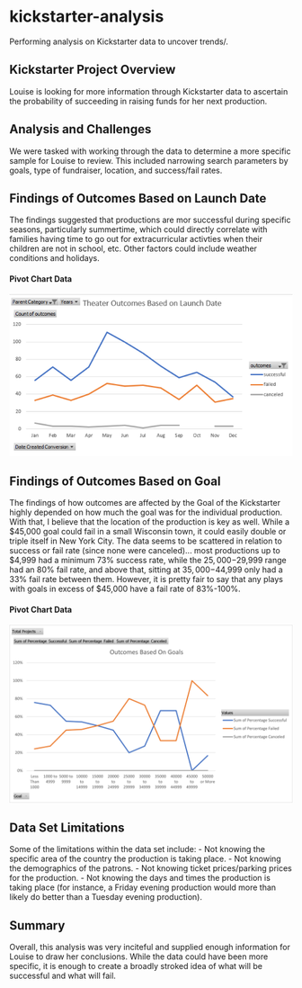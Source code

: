 # kickstarter-analysis
Performing analysis on Kickstarter data to uncover trends/.

## **Kickstarter Project Overview**

Louise is looking for more information through Kickstarter data to ascertain the probability of succeeding in raising funds for her next production.


## **Analysis and Challenges**

We were tasked with working through the data to determine a more specific sample for Louise to review. This included narrowing search parameters by goals, type of fundraiser, location, and success/fail rates. 

## **Findings of Outcomes Based on Launch Date**

The findings suggested that productions are mor successful during specific seasons, particularly summertime, which could directly correlate with families having time to go out for extracurricular activties when their children are not in school, etc. Other factors could include weather conditions and holidays. 

#### Pivot Chart Data
![Theater Outcomes vs Launch](Resources/Theater_Outcomes_vs_Launch.png)

## **Findings of Outcomes Based on Goal**
	
The findings of how outcomes are affected by the Goal of the Kickstarter highly depended on how much the goal was for the individual production. With that, I believe that the location of the production is key as well. While a $45,000 goal could fail in a small Wisconsin town, it could easily double or triple itself in New York City. The data seems to be scattered in relation to success or fail rate (since none were canceled)... most productions up to $4,999 had a minimum 73% success rate, while the $25,000-$29,999 range had an 80% fail rate, and above that, sitting at $35,000-$44,999 only had a 33% fail rate between them. However, it is pretty fair to say that any plays with goals in excess of $45,000 have a fail rate of 83%-100%.

#### Pivot Chart Data
![Outcomes vs Goal](Resources/Outcomes_vs_Goals.png)


## **Data Set Limitations**
Some of the limitations within the data set include: 
	- Not knowing the specific area of the country the production is taking place. 
	- Not knowing the demographics of the patrons. 
	- Not knowing ticket prices/parking prices for the production. 
	- Not knowing the days and times the production is taking place (for instance, a Friday evening production would more than likely do better than a Tuesday evening production). 

## **Summary**

Overall, this analysis was very inciteful and supplied enough information for Louise to draw her conclusions. While the data could have been more specific, it is enough to create a broadly stroked idea of what will be successful and what will fail. 
